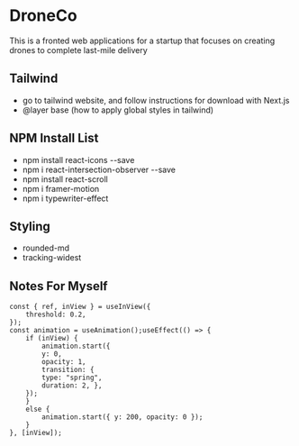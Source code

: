 # DroneCo

This is a fronted web applications for a startup that focuses on creating drones to complete last-mile delivery

## Tailwind

- go to tailwind website, and follow instructions for download with Next.js
- @layer base (how to apply global styles in tailwind)

## NPM Install List

- npm install react-icons --save
- npm i react-intersection-observer --save
- npm install react-scroll
- npm i framer-motion
- npm i typewriter-effect

## Styling

- rounded-md
- tracking-widest

## Notes For Myself

```
const { ref, inView } = useInView({
    threshold: 0.2,
});
const animation = useAnimation();useEffect(() => {
    if (inView) {
        animation.start({
        y: 0,
        opacity: 1,
        transition: {
        type: "spring",
        duration: 2, },
    });
    }
    else {
        animation.start({ y: 200, opacity: 0 });
    }
}, [inView]);
```
